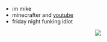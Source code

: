 - im mike
- minecrafter and [youtube](https://youtube.com/)
- friday night funking idiot

<div align=center><img src="https://github-readme-stats.vercel.app/api?username=likemikee-gaming&count_private=true&show_icons=true&theme=react"></div>
